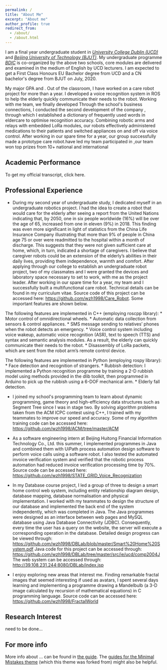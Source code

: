 ```yaml
---
permalink: /
title: "About Me"
excerpt: "About me"
author_profile: true
redirect_from: 
  - /about/
  - /about.html
---
```


I am a final year undergraduate student in [_University College Dublin (UCD)_](http://www.ucd.ie/) and [_Beijing University of Technology (BJUT)_](http://www.bjut.edu.cn/). My undergraduate programme [_BDIC_](http://www.ucd.ie/bdic/t4media/Understanding%20your%20BDIC%20Award%20-%20180%20Credits%20%40Updated%41.pdf) is co-organized by the above two schools, core modules are delivered and examined in the medium of English by UCD lecturers. I am expected to get a First Class Honours EU Bachelor degree from UCD and a CN bachelor's degree from BJUT on July, 2020.

My major GPA and .
Out of the classroom, I have worked on a care robot project for more than a year. I developed a voice recognition system in ROS to help the elderly quickly communicate their needs to the robot. Working with me team, we finally developed Through the school's business connections, I conducted the second development of the company , through which I established a dictionary of frequently used words in eldercare to optimise recognition accuracy. Combining robotic arms and relays with embedded LoRa modules, our robots effectively administered medications to their patients and switched appliances on and off via voice control. After working in our spare time for a year, our group successfully made a prototype care robot.have led my team participated in ,our team won top prizes from 10+ national and international 

Academic Performance
------
To get my official transcript, click here.



Professional Experience
------
+ During my second year of undergraduate study, I dedicated myself in an undergraduate robotics project. I had the idea to create a robot that would care for the elderly after seeing a report from the United Nations indicating that, by 2050, one in six people worldwide (16%) will be over the age of 65, increased from one in eleven (9%) in 2018. This finding was even more significant in light of statistics from the China Life Insurance Company illustrating that more than 9% of people in China age 75 or over were readmitted to the hospital within a month of discharge. This suggests that they were not given sufficient care at home, which, in turn, indicated a shortage of caregivers. I believe that caregiver robots could be an extension of the elderly’s abilities in their daily lives, providing them independence, warmth and comfort. After applying through our college to establish an undergraduate robot project, two of my classmates and I were granted the devices and laboratory space necessary to set to work, with me as the project leader. After working in our spare time for a year, my team and I successfully built a multifunctional care robot. Technical details can be found in my curriculum vitae. Source code of this project can be accessed here: <https://github.com/wzh1998/Care_Robot>. Some important features are shown below. 

 The following features are implemented in C++ (employing roscpp library):
    * Motor control of omnidirectional wheels.
    * Automatic data collection from sensors & control appliances.
    * SMS message sending to relatives’ phones when the robot detects an emergency.
    * Voice control system including voice wakeup, automatic voice recognition (ASR), text to speech (TTS) and syntax and semantic analysis modules. As a result, the elderly can quickly communicate their needs to the robot.
    * Disassembly of LoRa packets, which are sent from the robot arm’s remote control device.

 The following features are implemented in Python (employing rospy library):
    * Face detection and recognition of strangers.
    * Rubbish detection: I implemented a Python recognition programme by training a 2-D rubbish model using methods provided in the dlib toolkit, then programmed in Arduino to pick up the rubbish using a 6-DOF mechanical arm.
    * Elderly fall detection.

+ I joined my school's programming team to learn about dynamic programming, game theory and high-efficiency data structures such as Segment Tree since I was in stage two. By solving algorithm problems taken from the ACM ICPC contest using C++, I trained with my teammates to improve our speed and accuracy.
Some of my algorithm training code can be accessed here: 
<https://github.com/wzh1998/ACM/tree/master/ACM>

+ As a software engineering intern at Beijing Huitong Financial Information Technology Co., Ltd. this summer, I implemented programmes in Java and combined them with UiPath process automation design software to perform voice calls using a software robot. I also tested the automated invoice verification system and verified that the robotic process automation had reduced invoice verification processing time by 70%.
Source code can be accessed here: 
<https://github.com/wzh1998/STATE_GRID_Voice_Recognization>

+ In my Database course project, I led a group of three to design a smart home control web system, including entity relationship diagram design, database mapping, database normalisation and physical implementation. I worked with my teammates to design the structure of our database and implemented the back end of the system independently, which was completed in Java. The Java programmes were designed as an interface between web pages and MySQL database using Java Database Connectivity (JDBC). Consequently, every time the user has a query on the website, the server will execute a corresponding operation in the database.
Detailed design progress can be viewed through:
<https://github.com/wzh1998/DBLab/blob/master/Smart%20Home%20System.pdf>
Java code for this project can be accessed through:
<https://github.com/wzh1998/DBLab/tree/master/src/ie/ucd/comp2004J>
The web system can be accessed through: 
<http://39.108.231.244:8080/DBLab/index.jsp>

+ I enjoy exploring new areas that interest me. Finding remarkable fractal images that seemed interesting if used as avatars, I spent several days learning and implementing a programme drawing a Mandelbulb (a 3-D image calculated by recursion of mathematical equations) in C programming language.
Source code can be accessed here: <https://github.com/wzh1998/FractalWorld>


Research Interest
------
need to be done...


For more info
------
More info about ... can be found in [the guide](https://academicpages.github.io/markdown/). The [guides for the Minimal Mistakes theme](https://mmistakes.github.io/minimal-mistakes/docs/configuration/) (which this theme was forked from) might also be helpful.
